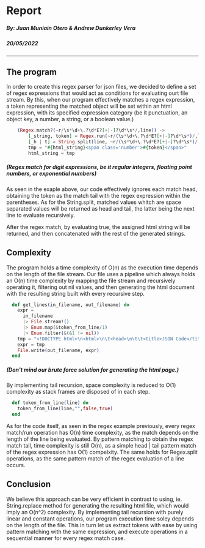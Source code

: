 # Report
##### By: Juan Muniain Otero & Andrew Dunkerley Vera
##### 20/05/2022

---

## The program
In order to create this regex parser for json files, we decided to define a set of regex expressions that would act as conditions for evaluating ourt file stream. By this, when our program effectively matches a regex expression, a token representing the matched object will be set within an html expression, with its specified expression category (be it punctuation, an object key, a number, a string, or a boolean value.)

```elixir
    (Regex.match?(~r/\s*\d+\.?\d*E?[+|-]?\d*\s*/,line)) ->
        [_string, token] = Regex.run(~r/(\s*\d+\.?\d*E?[+|-]?\d*\s*)/,line)
        [_h | t] = String.split(line, ~r/(\s*\d+\.?\d*E?[+|-]?\d*\s*)/,  parts: 2)
        tmp = "#{html_string}<span class='number'>#{token}</span>"
        html_string = tmp
```
##### <em>(Regex match for digit expressions, be it regular integers, floating point numbers, or exponential numbers)</em>

As seen in the exaple above, our code effectively ignores each match head, obtaining the token as the match tail with the regex expression within the parentheses. As for the String.split, matched values whitch are space separated values will be returned as head and tail, the latter being the next line to evaluate recursively.

After the regex match, by evaluating true, the assigned html string will be returned, and then concatenated with the rest of the generated strings.

## Complexity

The program holds a time complexity of O(n) as the execution time depends on the length of the file stream. Our file uses a pipeline which always holds an O(n) time complexity by mapping the file stream and recursively operating it, filtering out nil values, and then generating the html document with the resulting string built with every recursive step.

```elixir
  def get_lines(in_filename, out_filename) do
    expr =
      in_filename
      |> File.stream!()
      |> Enum.map(&token_from_line/1)
      |> Enum.filter(&(&1 != nil))
    tmp = "<!DOCTYPE html>\n<html>\n\t<head>\n\t\t<title>JSON Code</title>\n\t\t<link rel='stylesheet' href='token_colors.css'>\n\t</head>\n\t<body>\n\t\t<h1>Date: #{DateTime.utc_now}</h1>\n\t\t<pre>\n\t\t\t#{expr}\n\t\t\t</pre>\n\t</body>\n</html>"
    expr = tmp
    File.write(out_filename, expr)
  end
```
##### (<em>Don't mind our brute force solution for generating the html page.</em>)

By implementing tail recursion, space complexity is reduced to O(1) complexity as stack frames are disposed of in each step.

```elixir
  def token_from_line(line) do
    token_from_line(line,"",false,true)
  end
```

As for the code itself, as seen in the regex example previously, every regex match/run operation has O(n) time complexity, as the match depends on the length of the line being evaluated. By pattern matching to obtain the regex match tail, time complexity is still O(n), as a simple head | tail pattern match of the regex expression has O(1) compelxity. The same holds for Regex.split operations, as the same pattern match of the regex evaluation of a line occurs.

## Conclusion

We believe this approach can be very efficient in contrast to using, ie. String.replace method for generating the resulting html file, which would imply an O(n^2) complexity. By implementing tail recursion with purely linear and constant operations, our program execution time soley depends on the length of the file. This in turn let us extract tokens with ease by using pattern matching with the same expression, and execute operations in a sequential manner for every regex match case.

